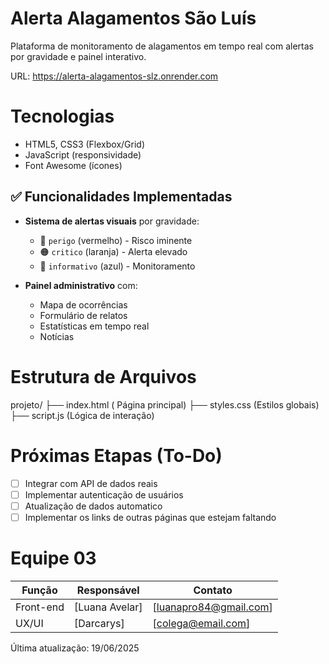 # Alerta Alagamentos São Luís

Plataforma de monitoramento de alagamentos em tempo real com alertas por gravidade e painel interativo.

URL: https://alerta-alagamentos-slz.onrender.com

# Tecnologias
- HTML5, CSS3 (Flexbox/Grid)
- JavaScript (responsividade)
- Font Awesome (ícones)


## ✅ Funcionalidades Implementadas
- **Sistema de alertas visuais** por gravidade:
  - 🔴 `perigo` (vermelho) - Risco iminente
  - 🟠 `critico` (laranja) - Alerta elevado
  - 🔵 `informativo` (azul) - Monitoramento

- **Painel administrativo** com:
  - Mapa de ocorrências
  - Formulário de relatos
  - Estatísticas em tempo real
  - Notícias

# Estrutura de Arquivos

projeto/
├── index.html          ( Página principal)
├── styles.css         (Estilos globais)
├── script.js          (Lógica de interação)


# Próximas Etapas (To-Do)
- [ ] Integrar com API de dados reais
- [ ] Implementar autenticação de usuários
- [ ] Atualização de dados automatico
- [ ] Implementar os links de outras páginas que estejam faltando

# Equipe 03
| Função          | Responsável       | Contato               |
|-----------------|-------------------|-----------------------|
| Front-end       | [Luana Avelar]        | [luanapro84@gmail.com]       |
| UX/UI           | [Darcarys]  | [colega@email.com]    |

 Última atualização: 19/06/2025
